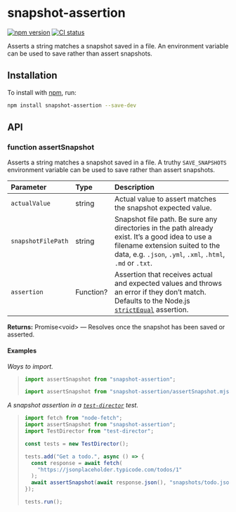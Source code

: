 # snapshot-assertion

[![npm version](https://badgen.net/npm/v/snapshot-assertion)](https://npm.im/snapshot-assertion) [![CI status](https://github.com/jaydenseric/snapshot-assertion/workflows/CI/badge.svg)](https://github.com/jaydenseric/snapshot-assertion/actions)

Asserts a string matches a snapshot saved in a file. An environment variable can be used to save rather than assert snapshots.

## Installation

To install with [npm](https://npmjs.com/get-npm), run:

```sh
npm install snapshot-assertion --save-dev
```

## API

### function assertSnapshot

Asserts a string matches a snapshot saved in a file. A truthy `SAVE_SNAPSHOTS` environment variable can be used to save rather than assert snapshots.

| Parameter | Type | Description |
| :-- | :-- | :-- |
| `actualValue` | string | Actual value to assert matches the snapshot expected value. |
| `snapshotFilePath` | string | Snapshot file path. Be sure any directories in the path already exist. It’s a good idea to use a filename extension suited to the data, e.g. `.json`, `.yml`, `.xml`, `.html`, `.md` or `.txt`. |
| `assertion` | Function? | Assertion that receives actual and expected values and throws an error if they don’t match. Defaults to the Node.js [`strictEqual`](https://nodejs.org/api/assert.html#assert_assert_strictequal_actual_expected_message) assertion. |

**Returns:** Promise\<void> — Resolves once the snapshot has been saved or asserted.

#### Examples

_Ways to import._

> ```js
> import assertSnapshot from "snapshot-assertion";
> ```
>
> ```js
> import assertSnapshot from "snapshot-assertion/assertSnapshot.mjs";
> ```

_A snapshot assertion in a [`test-director`](https://npm.im/test-director) test._

> ```js
> import fetch from "node-fetch";
> import assertSnapshot from "snapshot-assertion";
> import TestDirector from "test-director";
>
> const tests = new TestDirector();
>
> tests.add("Get a todo.", async () => {
>   const response = await fetch(
>     "https://jsonplaceholder.typicode.com/todos/1"
>   );
>   await assertSnapshot(await response.json(), "snapshots/todo.json");
> });
>
> tests.run();
> ```

